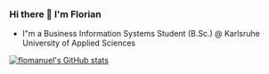 ### Hi there 👋 I'm Florian

- I"m a Business Information Systems Student (B.Sc.) @ Karlsruhe University of Applied Sciences

[![flomanuel's GitHub stats](https://github-readme-stats.vercel.app/api?username=flomanuel)](https://github.com/anuraghazra/github-readme-stats)

<!--
**flomanuel/flomanuel** is a ✨ _special_ ✨ repository because its `README.md` (this file) appears on your GitHub profile.

Here are some ideas to get you started:

- 🔭 I’m currently working on ...
- 🌱 I’m currently learning ...
- 👯 I’m looking to collaborate on ...
- 🤔 I’m looking for help with ...
- 💬 Ask me about ...
- 📫 How to reach me: ...
- 😄 Pronouns: ...
- ⚡ Fun fact: ...
-->
